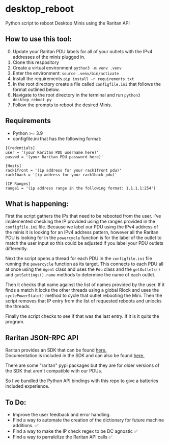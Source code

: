 # desktop_reboot
Python script to reboot Desktop Minis using the Raritan API

## How to use this tool:
0) Update your Raritan PDU labels for all of your outlets with the IPv4 addresses of the minis plugged in.
1) Clone this respository
2) Create a virtual environment `python3 -m venv .venv`
3) Enter the environment: `source .venv/bin/activate`
4) Install the requirements `pip install -r requirements.txt` 
5) In the root directory create a file called `configfile.ini` that follows the format outlined below.
6) Navigate to the root directory in the terminal and run `python3 desktop_reboot.py`
7) Follow the prompts to reboot the desired Minis.

## Requirements
* Python >= 3.9
* configfile.ini that has the following format:
```
[Credentials]
user = '(your Raritan PDU username here)'
passwd = '(your Raritan PDU password here)'

[Hosts]
rack1front = '(ip address for your rack1front pdu)'
rack1back = '(ip address for your rack1back pdu)'

[IP Ranges]
range1 = '(ip address range in the following format: 1.1.1.1:254')
```

## What is happening:
First the script gathers the IPs that need to be rebooted from the user. I've implemented checking the IP provided using the ranges provided in the `configfile.ini` file. Because we label our PDU using the IPv4 address of the minis it is looking for an IPv4 address pattern, however all the Raritan PDU is looking for in the `powercycle` function is for the label of the outlet to match the user input so this could be adjusted if you label your PDU outlets differently.  

Next the script opens a thread for each PDU in the `configfile.ini` file running the `powercycle` function as its target. This connects to each PDU all at once using the `Agent` class and uses the `Pdu` class and the `getOutlets()` and `getSettings().name` methods to determine the name of each outlet.  

Then it checks that name against the list of names provided by the user. If it finds a match it locks the other threads using a global Rlock and uses the `cyclePowerState()` method to cycle that outlet rebooting the Mini. Then the script removes that IP entry from the list of requested reboots and unlocks the threads. 

Finally the script checks to see if that was the last entry. If it is it quits the program.

## Raritan JSON-RPC API
Raritan provides an SDK that can be found [here.](https://www.raritan.com/support/product/px3)  
Documentation is included in the SDK and can also be found [here.](https://help.raritan.com/json-rpc/pdu/v3.6.1/)

There are some "raritan" pypi packages but they are for older versions of the SDK that aren't compatible with our PDUs. 

So I've bundled the Python API bindings with this repo to give a batteries included experience. 

## To Do:
* Improve the user feedback and error handling. 
* Find a way to automate the creation of the dictionary for future machine additions. ✅
* Find a way to make the IP check regex to be DC agnostic ✅
* Find a way to parralelize the Raritan API calls ✅
